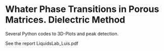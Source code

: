 # Whater Phase Transitions in Porous Matrices. Dielectric Method

Several Python codes to 3D-Plots and peak detection. 

See the report LiquidsLab_Luis.pdf
